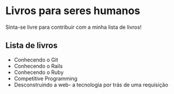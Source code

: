 # Livros para seres humanos

Sinta-se livre para contribuir com a minha lista de livros!

## Lista de livros

* Conhecendo o Git
* Conhecendo o Rails
* Conhecendo o Ruby
* Competitive Programming
* Desconstruindo a web- a tecnologia por trás de uma requisição
